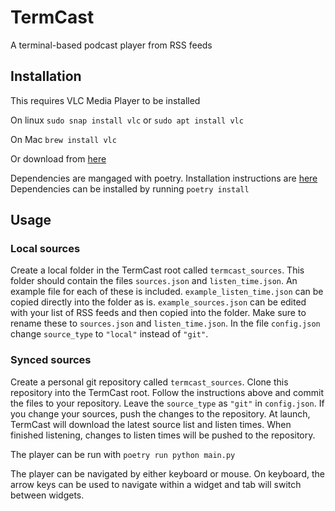 # TermCast
A terminal-based podcast player from RSS feeds

## Installation
This requires VLC Media Player to be installed

On linux
`sudo snap install vlc`
or
`sudo apt install vlc`

On Mac
`brew install vlc`

Or download from [here](https://www.videolan.org/vlc/)

Dependencies are mangaged with poetry. Installation instructions are [here](https://python-poetry.org/docs/)
Dependencies can be installed by running
`poetry install`

## Usage

### Local sources
Create a local folder in the TermCast root called `termcast_sources`. This folder should contain the files `sources.json` and `listen_time.json`. An example file for each of these is included. `example_listen_time.json` can be copied directly into the folder as is. `example_sources.json` can be edited with your list of RSS feeds and then copied into the folder. Make sure to rename these to `sources.json` and `listen_time.json`. In the file `config.json` change `source_type` to `"local"` instead of `"git"`.

### Synced sources
Create a personal git repository called `termcast_sources`. Clone this repository into the TermCast root. Follow the instructions above and commit the files to your repository. Leave the `source_type` as `"git"` in `config.json`. If you change your sources, push the changes to the repository. At launch, TermCast will download the latest source list and listen times. When finished listening, changes to listen times will be pushed to the repository.

The player can be run with
`poetry run python main.py`

The player can be navigated by either keyboard or mouse.
On keyboard, the arrow keys can be used to navigate within a widget and tab will switch between widgets.
